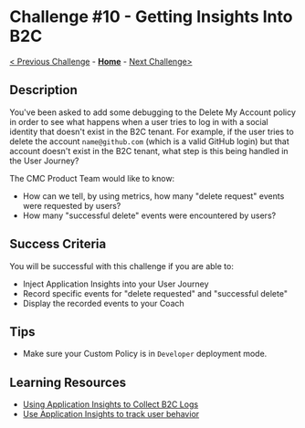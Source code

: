 # Challenge \#10 - Getting Insights Into B2C

[< Previous Challenge](./09-custom-policy.md) - **[Home](../readme.md)** - [Next Challenge>](./11-parameterize.md)

## Description

You've been asked to add some debugging to the Delete My Account policy in order to see what happens when a user tries to log in with a social identity that doesn't exist in the B2C tenant. For example, if the user tries to delete the account `name@github.com` (which is a valid GitHub login) but that account doesn't exist in the B2C tenant, what step is this being handled in the User Journey?

The CMC Product Team would like to know:

- How can we tell, by using metrics, how many "delete request" events were requested by users?
- How many "successful delete" events were encountered by users?

## Success Criteria

You will be successful with this challenge if you are able to:

- Inject Application Insights into your User Journey
- Record specific events for "delete requested" and "successful delete"
- Display the recorded events to your Coach

## Tips

- Make sure your Custom Policy is in `Developer` deployment mode.


## Learning Resources

- [Using Application Insights to Collect B2C Logs](https://docs.microsoft.com/en-us/azure/active-directory-b2c/troubleshoot-with-application-insights)
- [Use Application Insights to track user behavior](https://docs.microsoft.com/en-us/azure/active-directory-b2c/analytics-with-application-insights)

